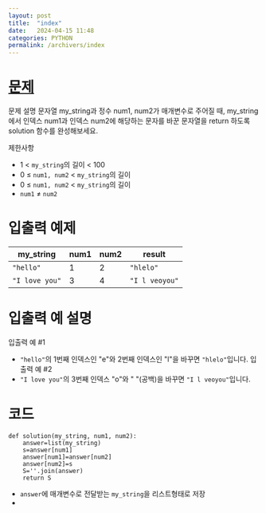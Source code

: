 ```yaml
---
layout: post
title:  "index"
date:   2024-04-15 11:48
categories: PYTHON
permalink: /archivers/index
---
```


[문제]: https://school.programmers.co.kr/learn/courses/30/lessons/120895
# [문제]

문제 설명
문자열 my_string과 정수 num1, num2가 매개변수로 주어질 때, my_string에서 인덱스 num1과 인덱스 num2에 해당하는 문자를 바꾼 문자열을 return 하도록 solution 함수를 완성해보세요.

제한사항 
- 1 < `my_string`의 길이 < 100
- 0 ≤ `num1, num2` < `my_string`의 길이
- 0 ≤ `num1, num2` < `my_string`의 길이
- `num1` ≠ `num2`

# 입출력 예제

|my_string|num1|num2|result|
|------|---|---|---|
|`"hello"`|1|2|`"hlelo"`|
|`"I love you"`|3|4|`"I l veoyou"`|

# 입출력 예 설명
입출력 예 #1
- `"hello"`의 1번째 인덱스인 "e"와 2번째 인덱스인 "l"을 바꾸면 `"hlelo"`입니다.
입출력 예 #2
- `"I love you"`의 3번째 인덱스 "o"와 " "(공백)을 바꾸면 `"I l veoyou"`입니다.


# 코드
```
def solution(my_string, num1, num2):
    answer=list(my_string)
    s=answer[num1]
    answer[num1]=answer[num2]
    answer[num2]=s
    S=''.join(answer)
    return S
```

- `answer`에 매개변수로 전달받는 `my_string`을 리스트형태로 저장
-  
